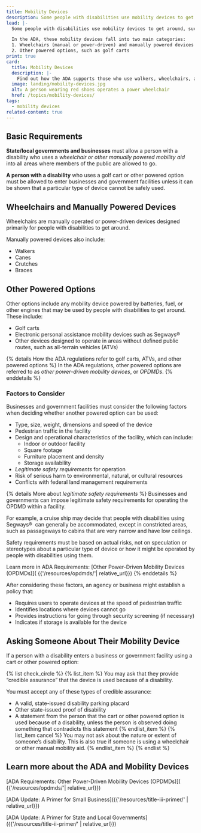 ```yaml
---
title: Mobility Devices
description: Some people with disabilities use mobility devices to get around, such as walkers, wheelchairs, or other power-driven devices. People with disabilities may use a variety of mobility devices based on their needs.
lead: |-
  Some people with disabilities use mobility devices to get around, such as walkers, wheelchairs, or other power-driven devices. People with disabilities may use a variety of mobility devices based on their needs.

  In the ADA, these mobility devices fall into two main categories:
  1. Wheelchairs (manual or power-driven) and manually powered devices
  2. Other powered options, such as golf carts
print: true
card:
  title: Mobility Devices
  description: |-
    Find out how the ADA supports those who use walkers, wheelchairs, and other power-driven devices to get around.
  image: landing/mobility-devices.jpg
  alt: A person wearing red shoes operates a power wheelchair
  href: /topics/mobility-devices/
tags:
  - mobility devices
related-content: true
---
```


## Basic Requirements

**State/local governments and businesses** must allow a person with a disability who uses a _wheelchair or other manually powered mobility aid_ into all areas where members of the public are allowed to go.

**A person with a disability** who uses a golf cart or other powered option must be allowed to enter businesses and government facilities unless it can be shown that a particular type of device cannot be safely used.

## Wheelchairs and Manually Powered Devices

Wheelchairs are manually operated or power-driven devices designed primarily for people with disabilities to get around.

Manually powered devices also include:

- Walkers
- Canes
- Crutches
- Braces

## Other Powered Options

Other options include any mobility device powered by batteries, fuel, or other engines that may be used by people with disabilities to get around. These include:

- Golf carts
- Electronic personal assistance mobility devices such as Segways®
- Other devices designed to operate in areas without defined public routes, such as all-terrain vehicles (ATVs)

{% details How the ADA regulations refer to golf carts, ATVs, and other powered options %}
In the ADA regulations, other powered options are referred to as <i>other power-driven mobility devices</i>, or <i>OPDMDs</i>.
{% enddetails %}

### Factors to Consider

Businesses and government facilities must consider the following factors when deciding whether another powered option can be used:

- Type, size, weight, dimensions and speed of the device
- Pedestrian traffic in the facility
- Design and operational characteristics of the facility, which can include:
  - Indoor or outdoor facility
  - Square footage
  - Furniture placement and density
  - Storage availability
- _Legitimate safety requirements_ for operation
- Risk of serious harm to environmental, natural, or cultural resources
- Conflicts with federal land management requirements

{% details More about <em>legitimate safety requirements</em> %}
Businesses and governments can impose legitimate safety requirements for operating the OPDMD within a facility.

For example, a cruise ship may decide that people with disabilities using Segways®  can generally be accommodated, except in constricted areas, such as passageways to cabins that are very narrow and have low ceilings.

Safety requirements must be based on actual risks, not on speculation or stereotypes about a particular type of device or how it might be operated by people with disabilities using them.

Learn more in ADA Requirements: [Other Power-Driven Mobility Devices (OPDMDs)]( {{'/resources/opdmds/'| relative_url}})
{% enddetails %}

After considering these factors, an agency or business might establish a policy that:

- Requires users to operate devices at the speed of pedestrian traffic
- Identifies locations where devices cannot go
- Provides instructions for going through security screening (if necessary)
- Indicates if storage is available for the device

## Asking Someone About Their Mobility Device

If a person with a disability enters a business or government facility using a cart or other powered option:

{% list check_circle %}
{% list_item %}
You may ask that they provide “credible assurance” that the device is used because of a disability.

You must accept any of these types of credible assurance:

- A valid, state-issued disability parking placard
- Other state-issued proof of disability
- A statement from the person that the cart or other powered option is used because of a disability, unless the person is observed doing something that contradicts this statement
  {% endlist_item %}
  {% list_item cancel %}
  You may not ask about the nature or extent of someone’s disability. This is also true if someone is using a wheelchair or other manual mobility aid.
  {% endlist_item %}
  {% endlist %}

## Learn more about the ADA and Mobility Devices

[ADA Requirements: Other Power-Driven Mobility Devices (OPDMDs)]( {{'/resources/opdmds/'| relative_url}})

[ADA Update: A Primer for Small Business]({{'/resources/title-iii-primer/' | relative_url}})

[ADA Update: A Primer for State and Local Governments]({{'/resources/title-ii-primer/' | relative_url}})
